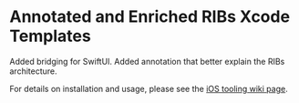# Annotated and Enriched RIBs Xcode Templates

Added bridging for SwiftUI.
Added annotation that better explain the RIBs architecture.

For details on installation and usage, please see the [iOS tooling wiki page](https://github.com/uber/RIBs/wiki/iOS-Tooling).
